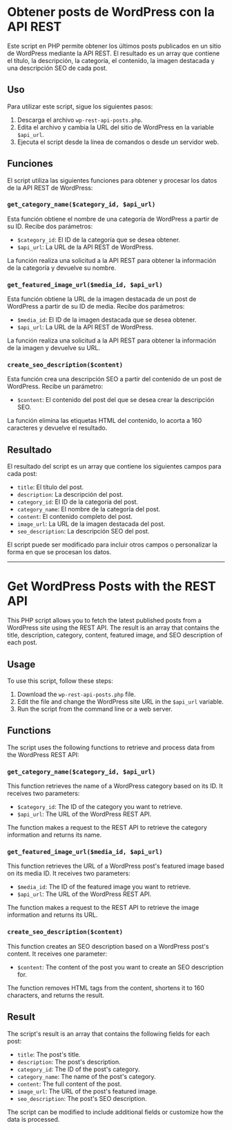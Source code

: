 
# Obtener posts de WordPress con la API REST

Este script en PHP permite obtener los últimos posts publicados en un sitio de WordPress mediante la API REST. El resultado es un array que contiene el título, la descripción, la categoría, el contenido, la imagen destacada y una descripción SEO de cada post.

## Uso

Para utilizar este script, sigue los siguientes pasos:

1.  Descarga el archivo `wp-rest-api-posts.php`.
2.  Edita el archivo y cambia la URL del sitio de WordPress en la variable `$api_url`.
3.  Ejecuta el script desde la línea de comandos o desde un servidor web.

## Funciones

El script utiliza las siguientes funciones para obtener y procesar los datos de la API REST de WordPress:

### `get_category_name($category_id, $api_url)`

Esta función obtiene el nombre de una categoría de WordPress a partir de su ID. Recibe dos parámetros:

-   `$category_id`: El ID de la categoría que se desea obtener.
-   `$api_url`: La URL de la API REST de WordPress.

La función realiza una solicitud a la API REST para obtener la información de la categoría y devuelve su nombre.

### `get_featured_image_url($media_id, $api_url)`

Esta función obtiene la URL de la imagen destacada de un post de WordPress a partir de su ID de media. Recibe dos parámetros:

-   `$media_id`: El ID de la imagen destacada que se desea obtener.
-   `$api_url`: La URL de la API REST de WordPress.

La función realiza una solicitud a la API REST para obtener la información de la imagen y devuelve su URL.

### `create_seo_description($content)`

Esta función crea una descripción SEO a partir del contenido de un post de WordPress. Recibe un parámetro:

-   `$content`: El contenido del post del que se desea crear la descripción SEO.

La función elimina las etiquetas HTML del contenido, lo acorta a 160 caracteres y devuelve el resultado.

## Resultado

El resultado del script es un array que contiene los siguientes campos para cada post:

-   `title`: El título del post.
-   `description`: La descripción del post.
-   `category_id`: El ID de la categoría del post.
-   `category_name`: El nombre de la categoría del post.
-   `content`: El contenido completo del post.
-   `image_url`: La URL de la imagen destacada del post.
-   `seo_description`: La descripción SEO del post.

El script puede ser modificado para incluir otros campos o personalizar la forma en que se procesan los datos.

------------------
# Get WordPress Posts with the REST API

This PHP script allows you to fetch the latest published posts from a WordPress site using the REST API. The result is an array that contains the title, description, category, content, featured image, and SEO description of each post.

## Usage

To use this script, follow these steps:

1.  Download the `wp-rest-api-posts.php` file.
2.  Edit the file and change the WordPress site URL in the `$api_url` variable.
3.  Run the script from the command line or a web server.

## Functions

The script uses the following functions to retrieve and process data from the WordPress REST API:

### `get_category_name($category_id, $api_url)`

This function retrieves the name of a WordPress category based on its ID. It receives two parameters:

-   `$category_id`: The ID of the category you want to retrieve.
-   `$api_url`: The URL of the WordPress REST API.

The function makes a request to the REST API to retrieve the category information and returns its name.

### `get_featured_image_url($media_id, $api_url)`

This function retrieves the URL of a WordPress post's featured image based on its media ID. It receives two parameters:

-   `$media_id`: The ID of the featured image you want to retrieve.
-   `$api_url`: The URL of the WordPress REST API.

The function makes a request to the REST API to retrieve the image information and returns its URL.

### `create_seo_description($content)`

This function creates an SEO description based on a WordPress post's content. It receives one parameter:

-   `$content`: The content of the post you want to create an SEO description for.

The function removes HTML tags from the content, shortens it to 160 characters, and returns the result.

## Result

The script's result is an array that contains the following fields for each post:

-   `title`: The post's title.
-   `description`: The post's description.
-   `category_id`: The ID of the post's category.
-   `category_name`: The name of the post's category.
-   `content`: The full content of the post.
-   `image_url`: The URL of the post's featured image.
-   `seo_description`: The post's SEO description.

The script can be modified to include additional fields or customize how the data is processed.

